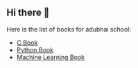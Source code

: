 ## Hi there 👋

Here is the list of books for adubhai school:

* [C Book](https://adubhai-school.github.io/c-book/)
* [Python Book](https://adubhai-school.github.io/py-book/)
* [Machine Learning Book](https://adubhai-school.github.io/ml-book/)

